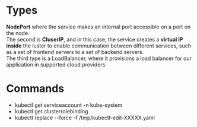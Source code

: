# Types

**NodePort** where the service makes an internal port accessible on a port on the node. <br />
The second is **CluserIP**, and in this case, the service creates a **virtual IP inside** the luster to enable communication between different services, such as a set of frontend servers to a set of backend servers. <br />
The third type is a LoadBalancer, where it provisions a load balancer for our application in supported cloud providers. <br />


# Commands

- kubectl get serviceaccount -n kube-system <br />
- kubectl get clusterrolebinding  <br />
- kubectl replace --force -f /tmp/kubectl-edit-XXXXX.yaml

